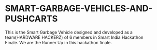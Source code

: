 # SMART-GARBAGE-VEHICLES-AND-PUSHCARTS

This is the Smart Garbage Vehicle designed and developed as a team(HARDWARE HACKERZ) of 6 members in Smart India Hackathon Finale.
We are the Runner Up in this hackathon finale.
